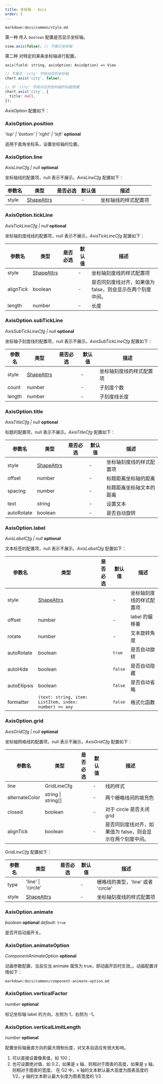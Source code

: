 ```yaml
---
title: 坐标轴 - Axis
order: 5
---
```


`markdown:docs/common/style.md`

第一种 传入 `boolean` 配置是否显示坐标轴。

```ts
view.axis(false); // 不展示坐标轴
```

第二种 对特定的某条坐标轴进行配置。

```sign
axis(field: string, axisOption: AxisOption) => View
```

```ts
// 不展示 'city' 字段对应的坐标轴
chart.axis('city', false);

// 将 'city' 字段对应的坐标轴的标题隐藏
chart.axis('city', {
  title: null,
});
```

_AxisOption_ 配置如下：

### AxisOption.position

<description> _'top' | 'bottom' | 'right' | 'left'_ **optional** </description>

适用于直角坐标系，设置坐标轴的位置。

### AxisOption.line

<description> _AxisLineCfg | null_ **optional** </description>

坐标轴线的配置项，null 表示不展示。_AxisLineCfg_ 配置如下：

| 参数名 | 类型                | 是否必选 | 默认值 | 描述                 |
| ------ | ------------------- | -------- | ------ | -------------------- |
| style  | [ShapeAttrs](/zh/docs/api/shape/shape-attrs) |          | -      | 坐标轴线的样式配置项 |

### AxisOption.tickLine

<description> _AxisTickLineCfg | null_ **optional** </description>

坐标轴刻度线线的配置项，null 表示不展示。_AxisTickLineCfg_ 配置如下：

| 参数名    | 类型                | 是否必选 | 默认值 | 描述                                                       |
| --------- | ------------------- | -------- | ------ | ---------------------------------------------------------- |
| style     | [ShapeAttrs](/zh/docs/api/shape/shape-attrs) |          | -      | 坐标轴刻度线的样式配置项                                   |
| alignTick | boolean             |          | -      | 是否同刻度线对齐，如果值为 false，则会显示在两个刻度中间。 |
| length    | number              |          | -      | 长度                                                       |

### AxisOption.subTickLine

<description> _AxisSubTickLineCfg | null_ **optional** </description>

坐标轴子刻度线的配置项，null 表示不展示。_AxisSubTickLineCfg_ 配置如下：

| 参数名 | 类型                | 是否必选 | 默认值 | 描述                     |
| ------ | ------------------- | -------- | ------ | ------------------------ |
| style  | [ShapeAttrs](/zh/docs/api/shape/shape-attrs) |          | -      | 坐标轴刻度线的样式配置项 |
| count  | number              |          | -      | 子刻度个数               |
| length | number              |          | -      | 子刻度线长度             |

### AxisOption.title

<description> _AxisTitleCfg | null_ **optional** </description>

标题的配置项，null 表示不展示。_AxisTitleCfg_ 配置如下：

| 参数名     | 类型                | 是否必选 | 默认值 | 描述                     |
| ---------- | ------------------- | -------- | ------ | ------------------------ |
| style      | [ShapeAttrs](/zh/docs/api/shape/shape-attrs) |          | -      | 坐标轴刻度线的样式配置项 |
| offset     | number              |          | -      | 标题距离坐标轴的距离     |
| spacing    | number              |          | -      | 标题距离坐标轴文本的距离  |
| text       | string              |          | -      | 设置文本               |
| autoRotate | boolean             |          | -      | 是否自动旋转             |

### AxisOption.label

<description> _AxisLabelCfg | null_ **optional** </description>

文本标签的配置项，null 表示不展示。_AxisLabelCfg_ 配置如下：

| 参数名       | 类型                                                   | 是否必选 | 默认值  | 描述                     |
| ------------ | ------------------------------------------------------ | -------- | ------- | ------------------------ |
| style        | [ShapeAttrs](/zh/docs/api/shape/shape-attrs)                                    |          | -       | 坐标轴刻度线的样式配置项 |
| offset       | number                                                 |          | -       | label 的偏移量           |
| rotate       | number                                                 |          | -       | 文本旋转角度             |
| autoRotate   | boolean                                                |          | `true`  | 是否自动旋转             |
| autoHide     | boolean                                                |          | `false` | 是否自动隐藏             |
| autoEllipsis | boolean                                                |          | `false` | 是否自动省略             |
| formatter    | `(text: string, item: ListItem, index: number) => any` |          | `false` | 格式化函数               |

### AxisOption.grid

<description> _AxisGridCfg | null_ **optional** </description>

坐标轴网格线的配置项，null 表示不展示。_AxisGridCfg_ 配置如下：

| 参数名         | 类型               | 是否必选 | 默认值 | 描述                                                       |
| -------------- | ------------------ | -------- | ------ | ---------------------------------------------------------- |
| line           | GridLineCfg        |          | -      | 线的样式                                                   |
| alternateColor | string \| string[] |          | -      | 两个栅格线间的填充色                                       |
| closed         | boolean            |          | -      | 对于 circle 是否关闭 grid                                  |
| alignTick      | boolean            |          | -      | 是否同刻度线对齐，如果值为 false，则会显示在两个刻度中间。 |

_GridLineCfg_ 配置如下：

| 参数名 | 类型                | 是否必选 | 默认值 | 描述                               |
| ------ | ------------------- | -------- | ------ | ---------------------------------- |
| type   | 'line' \| 'circle'  |          | -      | 栅格线的类型，'line' 或者 'circle' |
| style  | [ShapeAttrs](/zh/docs/api/shape/shape-attrs) |          | -      | 坐标轴刻度线的样式配置项           |

### AxisOption.animate

<description> _boolean_ **optional** _default:_ `true` </description>

是否开启动画开关。

### AxisOption.animateOption

<description> _ComponentAnimateOption_ **optional** </description>

动画参数配置，当且仅当 animate 属性为 true，即动画开启时生效。。动画配置详情如下：

`markdown:docs/common/component-animate-option.md`

### AxisOption.verticalFactor

<description> _number_ **optional** </description>

标记坐标轴 label 的方向，左侧为 1，右侧为 -1。

### AxisOption.verticalLimitLength

<description> _number_ **optional** </description>

配置坐标轴垂直方向的最大限制长度，对文本自适应有很大影响。

1. 可以直接设置像素值，如 100；
2. 也可设置绝对值，如 0.2，如果是 x 轴，则相对于图表的高度，如果是 y 轴，则相对于图表的宽度。
   在 G2 中，x 轴的文本默认最大高度为图表高度的 1/2，y 轴的文本默认最大长度为图表宽度的 1/3
